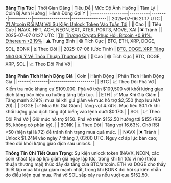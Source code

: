 **Bảng Tin Tức**
| Thời Gian Đăng | Tiêu Đề | Mức Độ Ảnh Hưởng | Tâm Lý | Coin Bị Ảnh Hưởng | Hành Động Gợi Ý |
|------------------|----------|--------|-----------|------------------|-----------------|
| 2025-07-06 21:17 UTC | [21 Altcoin Đối Mặt Với Sự Kiện Unlock Token Vào Tuần Tới](https://www.ainvest.com/news/21-altcoins-face-token-unlocks-week-impacting-market-dynamics-2507/) | 🚨 Cao | 🔴 Tiêu Cực | NAVX, HFT, ACH, NEON, SXT, XTER, PORT3, MOVE, XAI | ❌ Tránh |
| 2025-07-07 01:27 UTC | [Thị Trường Crypto Phục Hồi: Bitcoin +0.91%, Ethereum +2.19%](https://www.ainvest.com/news/crypto-market-rallies-bitcoin-0-91-ethereum-2-19-bonk-16-63-2507/) | ⚠️ Trung Bình | 🟢 Tích Cực | BTC, ETH, XRP, DOGE, SOL, BONK | ⏳ Theo Dõi |
| 2025-07-06 (Ước Tính) | [BTC, DOGE, XRP Tăng Nhờ Gợi Ý Về Thỏa Thuận Thương Mại](https://www.coindesk.com/markets/2025/07/06/btc-doge-xrp-rise-as-bessent-hints-at-trade-deals-before-liberation-day-tariff-deadline) | 🚨 Cao | 🟢 Tích Cực | BTC, DOGE, XRP, SOL | 📈 Theo Dõi Phá Vỡ |

**Bảng Phân Tích Hành Động Giá**
| Coin | Hành Động | Phân Tích Hành Động Giá |
|------|--------|----------------------|
| BTC | 📈 Theo Dõi Phá Vỡ | Kiểm tra mức kháng cự $109,000. Phá vỡ trên $109,500 với khối lượng giao dịch tăng báo hiệu xu hướng tăng tiếp tục. |
| ETH | ✅ Mua Khi Giá Giảm | Tăng mạnh 2.19%; mua lại khi giá giảm về mức hỗ trợ $2,550 (hợp lưu MA 20). |
| DOGE | ✅ Mua Khi Giá Giảm | Tăng vọt 4.74%. Mục tiêu $0.175 khi khối lượng giao dịch tăng đột biến; vào lệnh dưới $0.170. |
| SOL | 📈 Theo Dõi Phá Vỡ | Giữ mức hỗ trợ $150. Phá vỡ trên $152.50 hướng tới $155 (RSI 65, không có phân kỳ). |
| BONK | ⏳ Theo Dõi | Tăng vọt 16.63%. Chờ RSI <50 (hiện tại là 72) để tránh tình trạng mua quá mức. |
| NAVX | ❌ Tránh | Unlock $1.24M vào ngày 7 tháng 7, 03:00 UTC. Nguy cơ áp lực bán cao; theo dõi khối lượng giao dịch sau unlock. |

**Thông Tin Chi Tiết Quan Trọng**:
Sự kiện unlock token (NAVX, NEON, các coin khác) tạo áp lực giảm giá ngay lập tức, trong khi tin tức vĩ mô (thỏa thuận thương mại) thúc đẩy đà tăng của BTC/altcoin. ETH và DOGE cho thấy thiết lập mua khi giá giảm mạnh nhất, trong khi BONK đòi hỏi sự kiên nhẫn do điều kiện quá mua. Phá vỡ SOL sắp xảy ra nếu vượt qua $152.50.